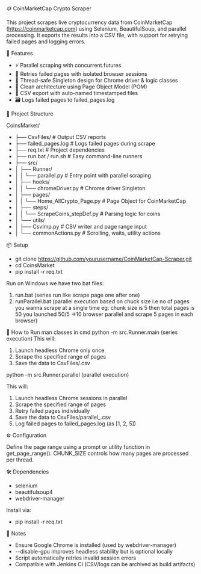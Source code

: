 
🪙 CoinMarketCap Crypto Scraper

This project scrapes live cryptocurrency data from CoinMarketCap (https://coinmarketcap.com) using Selenium, BeautifulSoup, and parallel processing. It exports the results into a CSV file, with support for retrying failed pages and logging errors.

🚀 Features

- ⚡ Parallel scraping with concurrent.futures
- 🧭 Retries failed pages with isolated browser sessions
- 🧠 Thread-safe Singleton design for Chrome driver & logic classes
- 🧼 Clean architecture using Page Object Model (POM)
- 🧾 CSV export with auto-named timestamped files
- 🗃 Logs failed pages to failed_pages.log

📁 Project Structure

CoinsMarket/
- ├── CsvFiles/                # Output CSV reports
- ├── failed_pages.log         # Logs failed pages during scrape
- ├── req.txt                  # Project dependencies
- ├── run.bat / run.sh         # Easy command-line runners
- ├── src/
- │   ├── Runner/
- │   │   └── parallel.py      # Entry point with parallel scraping
- │   ├── hooks/
- │   │   └── chromeDriver.py  # Chrome driver Singleton
- │   ├── pages/
- │   │   └── Home_AllCrypto_Page.py  # Page Object for CoinMarketCap
- │   ├── steps/
- │   │   └── ScrapeCoins_stepDef.py  # Parsing logic for coins
- │   └── utils/
- │       ├── CsvImp.py        # CSV writer and page range input
- │       └── commonActions.py # Scrolling, waits, utility actions

📦 Setup

- git clone https://github.com/yourusername/CoinMarketCap-Scraper.git
- cd CoinsMarket
- pip install -r req.txt

Run on Windows we have two bat files:
 1. run.bat (series run like scrape page one after one)
 2. runParallel.bat (parallel execution based on chuck size 
   i.e no of pages you wanna scrape at a single time eg: chunk size is 5 then total pages is 50 you launched 50/5 ->10 browser parallel and scrape 5 pages in each browser)


🧪 How to Run man classes in cmd
python -m src.Runner.main (series execution)
This will:
1. Launch headless Chrome only once
2. Scrape the specified range of pages
4. Save the data to CsvFiles/<timestamp>.csv



python -m src.Runner.parallel (parallel execution)

This will:
1. Launch headless Chrome sessions in parallel
2. Scrape the specified range of pages
3. Retry failed pages individually
4. Save the data to CsvFiles/parallel_<timestamp>.csv
5. Log failed pages to failed_pages.log (as [1, 2, 5])

⚙️ Configuration

Define the page range using a prompt or utility function in get_page_range(). CHUNK_SIZE controls how many pages are processed per thread.

🛠 Dependencies

- selenium
- beautifulsoup4
- webdriver-manager

Install via:
- pip install -r req.txt

📌 Notes

- Ensure Google Chrome is installed (used by webdriver-manager)
- --disable-gpu improves headless stability but is optional locally
- Script automatically retries invalid session errors
- Compatible with Jenkins CI (CSV/logs can be archived as build artifacts)
